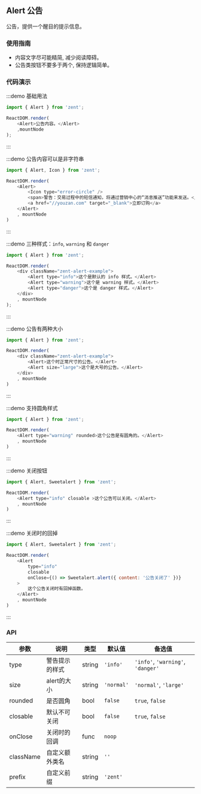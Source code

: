 ## Alert 公告

公告，提供一个醒目的提示信息。

### 使用指南

-  内容文字尽可能精简, 减少阅读障碍。
-  公告类按钮不要多于两个, 保持逻辑简单。

### 代码演示

:::demo 基础用法
```js
import { Alert } from 'zent';

ReactDOM.render(
	<Alert>公告内容。</Alert>
	,mountNode
);
```
:::

:::demo 公告内容可以是非字符串
```js
import { Alert, Icon } from 'zent';

ReactDOM.render(
	<Alert>
		<Icon type="error-circle" />
		<span>警告：交易过程中的短信通知，将通过营销中心的“消息推送”功能来发送。</span>
		<a href="//youzan.com" target="_blank">立即订购</a>
	</Alert>
	, mountNode
)
```
:::


:::demo 三种样式：`info`, `warning` 和 `danger`
```js
import { Alert } from 'zent';

ReactDOM.render(
	<div className="zent-alert-example">
		<Alert type="info">这个是默认的 info 样式。</Alert>
		<Alert type="warning">这个是 warning 样式。</Alert>
		<Alert type="danger">这个是 danger 样式。</Alert>
	</div>
	, mountNode
);
```
:::

:::demo 公告有两种大小
```js
import { Alert } from 'zent';

ReactDOM.render(
	<div className="zent-alert-example">
		<Alert>这个时正常尺寸的公告。</Alert>
		<Alert size="large">这个是大号的公告。</Alert>
	</div>
	, mountNode
)
```
:::

:::demo 支持圆角样式
```js
import { Alert } from 'zent';

ReactDOM.render(
	<Alert type="warning" rounded>这个公告是有圆角的。</Alert>
	, mountNode
)
```
:::

:::demo 关闭按钮
```js
import { Alert, Sweetalert } from 'zent';

ReactDOM.render(
	<Alert type="info" closable >这个公告可以关闭。</Alert>
	, mountNode
)
```
:::

:::demo 关闭时的回掉
```js
import { Alert, Sweetalert } from 'zent';

ReactDOM.render(
	<Alert 
		type="info" 
		closable
		onClose={() => Sweetalert.alert({ content: '公告关闭了' })}
	>
		这个公告关闭时有回掉函数。
	</Alert>
	, mountNode
)
```
:::

### API

| 参数    |   说明          | 类型     | 默认值        | 备选值            |
| --------- | ------------- | ------ | ---------- | --------------------------------- |
| type      | 警告提示的样式  | string | `'info'`   | `'info'`, `'warning'`, `'danger'` |
| size      | alert的大小 | string | `'normal'` | `'normal'`, `'large'`             |
| rounded   | 是否圆角     | bool   | `false`    |   `true`, `false`                   |
| closable  | 默认不可关闭   | bool   | `false`    |    `true`, `false`                |
| onClose   | 关闭时的回调   | func   | `noop`     |                                   |
| className | 自定义额外类名  | string | `''`       |                                   |
| prefix    | 自定义前缀    | string | `'zent'`   |                                   |


<style>
.zent-alert-example {
    padding-right: 32px;

    .zent-alert {
        margin-bottom: 20px;

        &:last-child {
            margin-bottom: 0;
        }

        a {
            color: #3388FF;
            margin-left: 10px;
        }
    }
}

.zenticon-error-circle {
    color: #FF4343;
	margin-right: 5px;
}

</style>
